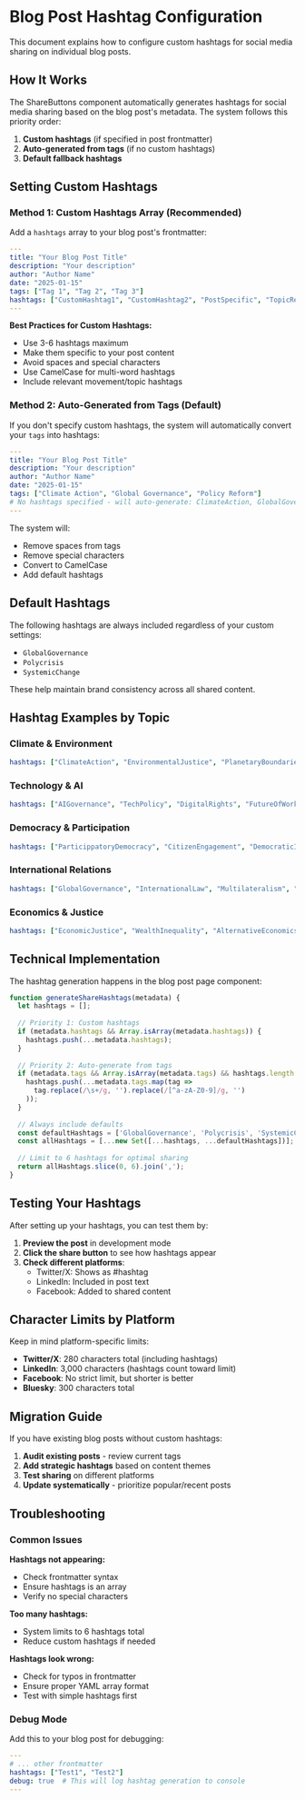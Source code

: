 # Blog Post Hashtag Configuration

This document explains how to configure custom hashtags for social media sharing on individual blog posts.

## How It Works

The ShareButtons component automatically generates hashtags for social media sharing based on the blog post's metadata. The system follows this priority order:

1. **Custom hashtags** (if specified in post frontmatter)
2. **Auto-generated from tags** (if no custom hashtags)
3. **Default fallback hashtags**

## Setting Custom Hashtags

### Method 1: Custom Hashtags Array (Recommended)

Add a `hashtags` array to your blog post's frontmatter:

```yaml
---
title: "Your Blog Post Title"
description: "Your description"
author: "Author Name"
date: "2025-01-15"
tags: ["Tag 1", "Tag 2", "Tag 3"]
hashtags: ["CustomHashtag1", "CustomHashtag2", "PostSpecific", "TopicRelevant"]
---
```

**Best Practices for Custom Hashtags:**
- Use 3-6 hashtags maximum
- Make them specific to your post content
- Avoid spaces and special characters
- Use CamelCase for multi-word hashtags
- Include relevant movement/topic hashtags

### Method 2: Auto-Generated from Tags (Default)

If you don't specify custom hashtags, the system will automatically convert your `tags` into hashtags:

```yaml
---
title: "Your Blog Post Title"
description: "Your description" 
author: "Author Name"
date: "2025-01-15"
tags: ["Climate Action", "Global Governance", "Policy Reform"]
# No hashtags specified - will auto-generate: ClimateAction, GlobalGovernance, PolicyReform
---
```

The system will:
- Remove spaces from tags
- Remove special characters
- Convert to CamelCase
- Add default hashtags

## Default Hashtags

The following hashtags are always included regardless of your custom settings:

- `GlobalGovernance`
- `Polycrisis` 
- `SystemicChange`

These help maintain brand consistency across all shared content.

## Hashtag Examples by Topic

### Climate & Environment
```yaml
hashtags: ["ClimateAction", "EnvironmentalJustice", "PlanetaryBoundaries", "GreenGovernance"]
```

### Technology & AI
```yaml
hashtags: ["AIGovernance", "TechPolicy", "DigitalRights", "FutureOfWork"]
```

### Democracy & Participation
```yaml
hashtags: ["ParticippatoryDemocracy", "CitizenEngagement", "DemocraticInnovation", "CivicTech"]
```

### International Relations
```yaml
hashtags: ["GlobalGovernance", "InternationalLaw", "Multilateralism", "PeaceBbuilding"]
```

### Economics & Justice
```yaml
hashtags: ["EconomicJustice", "WealthInequality", "AlternativeEconomics", "SocialPolicy"]
```

## Technical Implementation

The hashtag generation happens in the blog post page component:

```javascript
function generateShareHashtags(metadata) {
  let hashtags = [];
  
  // Priority 1: Custom hashtags
  if (metadata.hashtags && Array.isArray(metadata.hashtags)) {
    hashtags.push(...metadata.hashtags);
  }
  
  // Priority 2: Auto-generate from tags
  if (metadata.tags && Array.isArray(metadata.tags) && hashtags.length === 0) {
    hashtags.push(...metadata.tags.map(tag => 
      tag.replace(/\s+/g, '').replace(/[^a-zA-Z0-9]/g, '')
    ));
  }
  
  // Always include defaults
  const defaultHashtags = ['GlobalGovernance', 'Polycrisis', 'SystemicChange'];
  const allHashtags = [...new Set([...hashtags, ...defaultHashtags])];
  
  // Limit to 6 hashtags for optimal sharing
  return allHashtags.slice(0, 6).join(',');
}
```

## Testing Your Hashtags

After setting up your hashtags, you can test them by:

1. **Preview the post** in development mode
2. **Click the share button** to see how hashtags appear
3. **Check different platforms**:
   - Twitter/X: Shows as #hashtag
   - LinkedIn: Included in post text
   - Facebook: Added to shared content

## Character Limits by Platform

Keep in mind platform-specific limits:

- **Twitter/X**: 280 characters total (including hashtags)
- **LinkedIn**: 3,000 characters (hashtags count toward limit)
- **Facebook**: No strict limit, but shorter is better
- **Bluesky**: 300 characters total

## Migration Guide

If you have existing blog posts without custom hashtags:

1. **Audit existing posts** - review current tags
2. **Add strategic hashtags** based on content themes
3. **Test sharing** on different platforms
4. **Update systematically** - prioritize popular/recent posts

## Troubleshooting

### Common Issues

**Hashtags not appearing:**
- Check frontmatter syntax
- Ensure hashtags is an array
- Verify no special characters

**Too many hashtags:**
- System limits to 6 hashtags total
- Reduce custom hashtags if needed

**Hashtags look wrong:**
- Check for typos in frontmatter
- Ensure proper YAML array format
- Test with simple hashtags first

### Debug Mode

Add this to your blog post for debugging:

```yaml
---
# ... other frontmatter
hashtags: ["Test1", "Test2"] 
debug: true  # This will log hashtag generation to console
---
```

